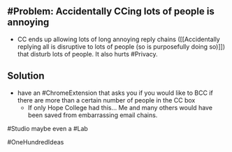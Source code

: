 ## #Problem: Accidentally CCing lots of people is annoying

- CC ends up allowing lots of long annoying reply chains ([[Accidentally replying all is disruptive to lots of people (so is purposefully doing so)]]) that disturb lots of people. It also hurts #Privacy.

## Solution
- have an #ChromeExtension that asks you if you would like to BCC if there are more than a certain number of people in the CC box
	- If only Hope College had this... Me and many others would have been saved from embarrassing email chains.

#Studio maybe even a #Lab

#OneHundredIdeas 